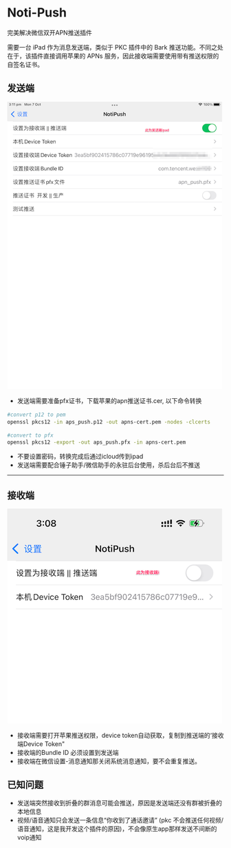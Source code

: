 # Noti-Push
完美解决微信双开APN推送插件

需要一台 iPad 作为消息发送端，类似于 PKC 插件中的 Bark 推送功能。不同之处在于，该插件直接调用苹果的 APNs 服务，因此接收端需要使用带有推送权限的自签名证书。


## 发送端
![pusher](./pusher.png)

- 发送端需要准备pfx证书，下载苹果的apn推送证书.cer, 以下命令转换
```bash
#convert p12 to pem 
openssl pkcs12 -in aps_push.p12 -out apns-cert.pem -nodes -clcerts
```

```bash
#convert to pfx
openssl pkcs12 -export -out aps_push.pfx -in apns-cert.pem    
```
- 不要设置密码，转换完成后通过icloud传到ipad
- 发送端需要配合锤子助手/微信助手的永驻后台使用，杀后台后不推送


------

## 接收端
![receiver](./receiver.png)


- 接收端需要打开苹果推送权限，device token自动获取，复制到推送端的‘接收端Device Token"
- 接收端的Bundle ID 必须设置到发送端
- 接收端在微信设置-消息通知那关闭系统消息通知，要不会重复推送。

## 已知问题

- 发送端突然接收到折叠的群消息可能会推送，原因是发送端还没有群被折叠的本地信息
- 视频/语音通知只会发送一条信息“你收到了通话邀请” (pkc 不会推送任何视频/语音通知，这是我开发这个插件的原因)，不会像原生app那样发送不间断的voip通知